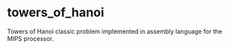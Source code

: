 # towers_of_hanoi
Towers of Hanoi classic problem implemented in assembly language for the MIPS processor.
